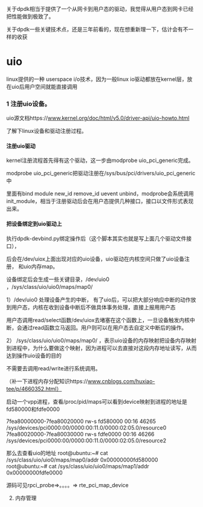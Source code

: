 关于dpdk相当于提供了一个从网卡到用户态的驱动，我觉得从用户态到网卡已经把性能做到极致了。

关于dpdk一些关键技术点，还是三年前看的，现在想重新理一下，估计会有不一样的收获

# uio

linux提供的一种 userspace i/o技术，因为一般linux io驱动都放在kernel层，放在uio后用户空间就能直接调用

### 1 注册uio设备。

uio源文档https://www.kernel.org/doc/html/v5.0/driver-api/uio-howto.html

了解下linux设备和驱动注册过程。

#### 注册uio驱动

kernel注册流程首先得有这个驱动，这一步由modprobe uio_pci_generic完成。

modprobe uio_pci_generic把驱动注册在/sys/bus/pci/drivers/uio_pci_generic 中

里面有bind  module  new_id  remove_id  uevent  unbind，modprobe会系统调用init_module，相当于注册驱动后会在用户态提供几种接口，接口以文件形式表现出来。

#### 把设备绑定到uio驱动上

执行dpdk-devbind.py绑定操作后（这个脚本其实也就是写上面几个驱动文件接口），

后会在/dev/uiox上面出现对应的uio设备，uio驱动在内核空间只做了uio设备注册， 和uio内存map。

设备绑定后会生成一些关键目录，/dev/uio0 ，/sys/class/uio/uio0/maps/map0/

1）/dev/uio0 处理设备产生的中断， 有了uio后，可以把大部分响应中断的动作放到用户态，内核在收到设备中断后不做具体事务处理，直接上报用用户态

用户态调用read/select函数/dev/uiox去堵塞在这个函数上，一旦设备触发内核中断，会通过read函数立马返回。用户则可以在用户态去自定义中断后的操作。

2） /sys/class/uio/uio0/maps/map0/ ，表示uio设备的内存映射把设备内存映射到进程中，为什么要做这个映射，因为进程可以去直接对这段内存地址读写，从而达到操作uio设备的目的

不需要去调用read/write进行系统调用。

（补一下进程内存分配知识https://www.cnblogs.com/huxiao-tee/p/4660352.html）

启动一个vpp进程，查看/proc/pid/maps可以看到device映射到进程的地址是fd580000和fdfe0000

7fea80000000-7fea80020000 rw-s fd580000 00:16 46265                      /sys/devices/pci0000:00/0000:00:11.0/0000:02:05.0/resource0
7fea80020000-7fea80030000 rw-s fdfe0000 00:16 46266                      /sys/devices/pci0000:00/0000:00:11.0/0000:02:05.0/resource2

那么去查看uio的地址
root@ubuntu:~# cat /sys/class/uio/uio0/maps/map0/addr
0x00000000fd580000
root@ubuntu:~# cat /sys/class/uio/uio0/maps/map1/addr
0x00000000fdfe0000

源码可见rpci_probe=>。。。。=> rte_pci_map_device




2. 内存管理



